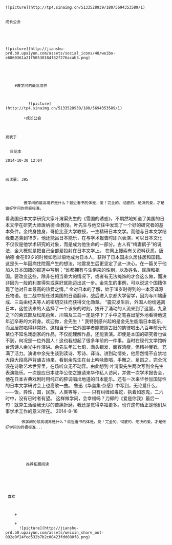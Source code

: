 
    
  
    ![picture](http://tp4.sinaimg.cn/5133528939/180/5694353589/1)
    

    成长公会
  
      

  
  
    ![picture](http://jianshu-prd.b0.upaiyun.com/assets/social_icons/48/weibo-e6860361a21f50530184f82f276acab3.png)
  


    
      
        #做学问的最高境界
        
          
            
              ![picture](http://tp4.sinaimg.cn/5133528939/180/5694353589/1)
            
            +成长公会
        
        
    
    发表于 

    
      日记本

    2014-10-30 12:04

    

    阅读量: 395
  


        
            做学问的最高境界是什么？最近看书的体是，爱！完全的、彻底的、绝决的爱，才是做好学问的终极标准。
  看我国日本文学研究大家叶渭渠先生的《雪国的诱惑》，不期然地知道了美国的日本文学在研究大师唐纳德·金教授。叶先生与他交往中发现了一个好的研究者的基本条件。金终身独身，哥伦比亚大学教授，一生精研日本文学。而他与日本文学结缘要追溯到18岁。他还能吕日本能乐，在与学术报告时即兴表演，可以日本文化不仅仅是他学术研究的对象，而是成为他生命的一部分。古人有“梅妻鹤子”的说法，金大概就是把自己全部爱投射在日本文学上。
  在网上搜索有关资料获悉，唐纳德·金在89岁的时候如愿以偿地成为日本人，获得了日本国永久居住居和国籍。这是头一年因病住院而产生的想法，地震发生后更坚定了这一决心。在一篇关于他加入日本国籍的报道中写到：“谁都拥有与生俱来的性别，以及姓名、民族和祖国。要改变这些，除非在相当重大的情况下，或者有无法掩饰的才会这么做，而决非因为一般的利害得失或喜好就能迈出这一步。金先生的事例，可以说这个国籍体现了他对日本最高的热爱之情。”
  金对日本的了解，始于18岁时得到的一本英译源氏物语。在二战中担任过美国的日语翻译，战后进入京都大学留学，因为与川端康成、三岛由纪夫等人的密切交往而获得文化勋章。
  “震灾发生后，外国人纷纷逃离日本，这位该来的人选择了一个该来的时刻，拨开了涌动的人流来到了这里。九泉之下的紫式部及松尾芭蕉、川端及三岛一定是停下了手中之笔喜出望外地看待他这年近卒寿的大转身。欢迎你，金先生！”
  我特别感兴起的是金先生能唱日本能乐，而且居然唱得非常好。这相当于一位外国学者能按照古旧的韵律唱出八百年前元代某位不知名戏剧家的作品，不仅能理解作品，还能表演。即使是本国的研究者也做不到，何况是一位外国人！这也我想起了很多年前的一件事。当时在现代文学馆听台湾诗人余光中作演讲。余先生年过七旬，满头银发，面容清瘦，但精神矍铄，充满了活力。演讲中余先生谈到读诗、写诗、译诗。讲到动情处，他居然情不自禁地大段大段高声背诵古诗来，看到余先生在台上吟咏歌唱，手舞之、足蹈之，完全沉浸在诗歌艺术世界里，在场听众无不动容。由此想到
  叶渭渠先生两次写到金先生表演能乐。一次是应日本驻华公使之邀请来华作私人访问，并做一次学术报告会，他在日本古典戏剧时用纯正的腔调唱出地道的日本能乐。还有一次来华参加国际性的日本文学研讨会上也高歌一曲。
  鲁迅《华盖集·杂感》中写到，无论爱什么，——饭，异性，国，民族，人类等等，—— 只有纠缠如毒蛇，执着如怨鬼，二六时中，没有已时者有望。
  这样做学问，会幸福吗？刀郎的《爱是你我》最后一句：就算生活给我无尽的苦痛折磨，我还是觉得幸福更多。也许这句话正是他们从事学术工作的意义所在。
  2014-8-18

        
           做学问的最高境界是什么？最近看书的体是，爱！完全的、彻底的、绝决的爱，才是做好学问的终极标准...
      
    
    
      
      
      
          
             推荐拓展阅读
        
      
    
    
      
          
     喜欢

      
      
        +
                  
        +
          ![picture](http://jianshu-prd.b0.upaiyun.com/assets/weixin_share_out-092e0f24fed532b7b2c00423fdd080f8.png)
        
      
    
  


